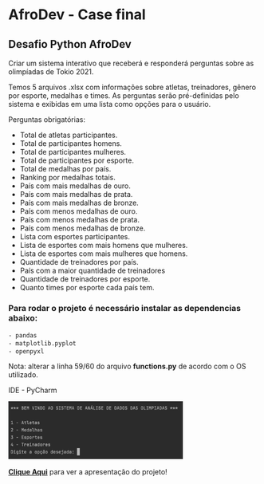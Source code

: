 # AfroDev - Case final

## Desafio Python AfroDev

Criar um sistema interativo que receberá e responderá perguntas sobre as olimpíadas de Tokio 2021.

Temos 5 arquivos .xlsx com informações sobre atletas, treinadores, gênero por esporte, medalhas e times.
As perguntas serão pré-definidas pelo sistema e exibidas em uma lista como opções para o usuário.

Perguntas obrigatórias:

 * Total de atletas participantes.
 * Total de participantes homens.
 * Total de participantes mulheres.
 * Total de participantes por esporte.
 * Total de medalhas por país.
 * Ranking por medalhas totais.
 * País com mais medalhas de ouro.
 * País com mais medalhas de prata.
 * País com mais medalhas de bronze.
 * País com menos medalhas de ouro.
 * País com menos medalhas de prata.
 * País com menos medalhas de bronze.
 * Lista com esportes participantes.
 * Lista de esportes com mais homens que mulheres.
 * Lista de esportes com mais mulheres que homens.
 * Quantidade de treinadores por país.
 * País com a maior quantidade de treinadores
 * Quantidade de treinadores por esporte.
 * Quanto times por esporte cada país tem.
 
 ### Para rodar o projeto é necessário instalar as dependencias abaixo:

    - pandas
    - matplotlib.pyplot
    - openpyxl
    
 Nota: alterar a linha 59/60 do arquivo **functions.py** de acordo com o OS utilizado.
 
 IDE - PyCharm

<img src = "img/olimpiadas.png" width = "350px">

[**Clique Aqui**](#) para ver a apresentação do projeto!